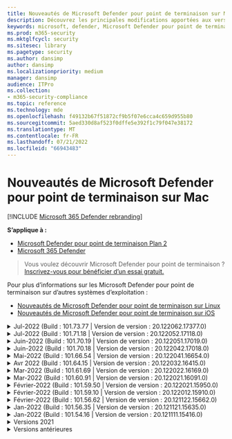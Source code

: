 ```yaml
---
title: Nouveautés de Microsoft Defender pour point de terminaison sur Mac
description: Découvrez les principales modifications apportées aux versions précédentes de Microsoft Defender pour point de terminaison sur Mac.
keywords: microsoft, defender, Microsoft Defender pour point de terminaison, mac, installation, macos, whatsnew
ms.prod: m365-security
ms.mktglfcycl: security
ms.sitesec: library
ms.pagetype: security
ms.author: dansimp
author: dansimp
ms.localizationpriority: medium
manager: dansimp
audience: ITPro
ms.collection:
- m365-security-compliance
ms.topic: reference
ms.technology: mde
ms.openlocfilehash: f49132b67f51872cf9b5f07e6cca4c659d955b80
ms.sourcegitcommit: 5aed330d8af523f0dffe5e392f1c79f047e38172
ms.translationtype: MT
ms.contentlocale: fr-FR
ms.lasthandoff: 07/21/2022
ms.locfileid: "66943483"
---
```

# <a name="whats-new-in-microsoft-defender-for-endpoint-on-mac"></a>Nouveautés de Microsoft Defender pour point de terminaison sur Mac

[!INCLUDE [Microsoft 365 Defender rebranding](../../includes/microsoft-defender.md)]

**S’applique à :**
- [Microsoft Defender pour point de terminaison Plan 2](https://go.microsoft.com/fwlink/p/?linkid=2154037)
- [Microsoft 365 Defender](https://go.microsoft.com/fwlink/?linkid=2118804)

> Vous voulez découvrir Microsoft Defender pour point de terminaison ? [Inscrivez-vous pour bénéficier d’un essai gratuit.](https://signup.microsoft.com/create-account/signup?products=7f379fee-c4f9-4278-b0a1-e4c8c2fcdf7e&ru=https://aka.ms/MDEp2OpenTrial?ocid=docs-wdatp-exposedapis-abovefoldlink)

Pour plus d’informations sur les Microsoft Defender pour point de terminaison sur d’autres systèmes d’exploitation : 
- [Nouveautés de Microsoft Defender pour point de terminaison sur Linux](linux-whatsnew.md) 
- [Nouveautés de Microsoft Defender pour point de terminaison sur iOS](ios-whatsnew.md)</br>

<details>
  <summary>Jul-2022 (Build : 101.73.77 | Version de version : 20.122062.17377.0)</summary>

&ensp;Publication : **21 juillet 2022**<br/>
&ensp;Date de publication : **21 juillet 2022**<br/>
&ensp;Build : **101.73.77**<br/>
&ensp;Version de version : **20.122062.17377.0**<br/>
&ensp;Version du moteur : **1.1.19200.3**<br/>
&ensp;Version de signature : **1.367.1011.0**<br/>

**Nouveautés**

- Ajout d’une option pour [configurer le calcul de hachage de fichier](mac-preferences.md#configure-file-hash-computation-feature)
- À partir de cette build, le produit aura le nouveau moteur anti-programme malveillant par défaut
- Améliorations des performances pour les opérations de copie de fichiers
- Correctifs de bogue

<br/>
</details>

<details>
  <summary>Jul-2022 (Build : 101.71.18 | Version de version : 20.122052.17118.0)</summary>

&ensp;Publication : **7 juillet 2022**<br/>
&ensp;Date de publication : **7 juillet 2022**<br/>
&ensp;Build : **101.71.18**<br/>
&ensp;Version de version : **20.122052.17118.0**<br/>

**Nouveautés**

- `mdatp connectivity test` a été étendu avec une URL supplémentaire dont le produit a besoin pour fonctionner correctement. La nouvelle URL est [https://go.microsoft.com/fwlink/?linkid=2144709](https://go.microsoft.com/fwlink/?linkid=2144709).
- Jusqu’à présent, le niveau du journal des produits n’était pas conservé entre les redémarrages du produit. À partir de cette version, il existe un nouveau commutateur d’outil de ligne de commande qui conserve le niveau du journal. La nouvelle commande est `mdatp log level persist --level <level>`.
- Correction d’un bogue dans le package d’installation du produit qui, dans de rares cas, pouvait entraîner une perte d’état du produit pendant les mises à jour
- Améliorations des performances pour les opérations de copie de fichiers et les applications macOS intégrées
- Correctifs de bogue

<br/>
</details>

<details>
  <summary>Juin-2022 (Build : 101.70.19 | Version de version : 20.122051.17019.0)</summary>

&ensp;Publication : **14 juin 2022**<br/>
&ensp;Publication : **14 juin 2022**<br/>
&ensp;Build : **101.70.19**<br/>
&ensp;Version de version : **20.122051.17019.0**<br/>

**Nouveautés**

- Correction d’un bogue dans lequel les notifications liées aux menaces n’étaient pas toujours présentées à l’utilisateur final.
- Améliorations des performances & d’autres correctifs de bogues

<br/>
</details>


<details>
  <summary>Juin-2022 (Build : 101.70.18 | Version de version : 20.122042.17018.0)</summary>

&ensp;Publication : **2 juin 2022**<br/>
&ensp;Date de publication : **2 juin 2022**<br/>
&ensp;Build : **101.70.18**<br/>
&ensp;Version de version : **20.122042.17018.0**<br/>

**Nouveautés**

- Correction d’un bogue dans lequel le package d’installation était parfois suspendu indéfiniment pendant les mises à jour du produit
- Correction d’un bogue dans lequel le produit détectait parfois incorrectement les fichiers à l’intérieur du dossier de quarantaine
- Améliorations des performances & d’autres correctifs de bogues

<br/>
</details>

<details>
  <summary>Mai-2022 (Build : 101.66.54 | Version de version : 20.122041.16654.0) </summary>

&ensp;Publication : **11 mai 2022**<br/>
&ensp;Date de publication : **11 mai 2022**<br/>
&ensp;Build : **101.66.54**<br/>
&ensp;Version de version : **20.122041.16654.0**<br/>


**Nouveautés**

- Résolution d’un problème où `mdatp diagnostic real-time-protection-statistics` l’impression du chemin d’accès au processus n’était pas correcte dans certains cas.
- Correctifs de bogue

<br/>
</details>

<details>
  <summary>Avr 2022 (Build : 101.64.15 | Version de version : 20.122032.16415.0)</summary>

&ensp;Publication : **26 avril 2022**<br/>
&ensp;Publication : **26 avril 2022**<br/>
&ensp;Build : **101.64.15**<br/>
&ensp;Version de version : **20.122032.16415.0**<br/>

**Nouveautés**

- Correction d’une régression introduite dans la version 101.61.69 où l’icône de menu État affichait parfois une icône d’erreur, même si aucune action n’était requise de la part de l’utilisateur final
- Amélioration du `conflicting_applications` champ pour `mdatp health` afficher uniquement les 10 processus les plus récents et inclure les noms des processus. Cela facilite l’identification des processus potentiellement en conflit avec Microsoft Defender pour point de terminaison pour Mac.
- Correction d’un bogue dans `mdatp device-control removable-media policy list` lequel l’ID du fournisseur et l’ID de produit étaient affichés en tant que décimaux au lieu de hexadécimals
- Améliorations des performances & d’autres correctifs de bogues

<br/>
</details>

<details>
  <summary>Mar-2022 (Build : 101.61.69 | Version de version : 20.122022.16169.0) </summary>

&ensp;Publication : **25 mars 2022**<br/>
&ensp;Date de publication : **25 mars 2022**<br/>
&ensp;Build : **101.61.69**<br/>
&ensp;Version de version : **20.122022.16169.0**<br/>

**Nouveautés**

- Correctifs de bogue

<br/>
</details>

<details>
  <summary>Mar-2022 (Build : 101.60.91 | Version de version : 20.122021.16091.0)</summary>

&ensp;Publication : **8 mars 2022**<br/>
&ensp;Date de publication : **8 mars 2022**<br/>
&ensp;Build : **101.60.91**<br/>
&ensp;Version de version : **20.122021.16091.0**<br/>

**Nouveautés**

- Cette version contient une mise à jour de sécurité pour [CVE-2022-23278](https://msrc-blog.microsoft.com/2022/03/08/guidance-for-cve-2022-23278-spoofing-in-microsoft-defender-for-endpoint/)

<br/>
</details>

<details>
  <summary>Février-2022 (Build : 101.59.50 | Version de version : 20.122021.15950.0) </summary>

&ensp;Publication : **28 février 2022**<br/>
&ensp;Publication : **28 février 2022**<br/>
&ensp;Build : **101.59.50**<br/>
&ensp;Version de version : **20.122021.15950.0**<br/>

**Nouveautés**

- Cette version ajoute la prise en charge de macOS 12.3. À compter de macOS 12.3, [Apple supprime Python 2.7](https://developer.apple.com/documentation/macos-release-notes/macos-12_3-release-notes). Aucune version de Python n’est préinstallée sur macOS par défaut. **ACTION NÉCESSAIRE** : 
  - Les utilisateurs doivent mettre à jour Microsoft Defender pour point de terminaison pour Mac vers la version 101.59.50 (ou ultérieure) avant de mettre à jour leurs appareils vers macOS Monterey 12.3 (ou version ultérieure). Cette version minimale 101.59.50 est un prérequis pour éliminer les problèmes liés à Python avec Microsoft Defender pour point de terminaison pour Mac sur macOS Monterey.
  - Pour les déploiements à distance, les configurations MDM existantes doivent être mises à jour pour Microsoft Defender pour point de terminaison pour Mac version 101.59.50 (ou ultérieure). L’envoi (push) via GPM d’une ancienne version de Microsoft Defender pour point de terminaison pour Mac vers macOS Monterey 12.3 (ou version ultérieure) entraîne un échec d’installation.

<br/>
</details>

<details>
  <summary>Février-2022 (Build : 101.59.10 | Version de version : 20.122012.15910.0)</summary>

&ensp;Publication : **22 février 2022**<br/>
&ensp;Publication : **22 février 2022**<br/>
&ensp;Build : **101.59.10**<br/>
&ensp;Version de version : **20.122012.15910.0**<br/>

**Nouveautés**

- L’outil de ligne de commande prend désormais en charge la restauration des fichiers mis en quarantaine à un emplacement autre que celui où le fichier a été détecté à l’origine. Cela peut être fait par le biais `mdatp threat quarantine restore --id [threat-id] --path [destination-folder]`de .
- Contrôle d’appareil étendu pour gérer les appareils connectés via Thunderbolt 3
- Amélioration de la gestion des stratégies de contrôle d’appareil contenant des ID de fournisseur et des ID de produit non valides. Avant cette version, si la stratégie contenait un ou plusieurs ID non valides, la stratégie entière était ignorée. À partir de cette version, seules les parties non valides de la stratégie sont ignorées. Les problèmes liés à la stratégie sont exposés via `mdatp device-control removable-media policy list`.
- Correctifs de bogue

<br/>
</details>

<details>
  <summary>Février-2022 (Build : 101.56.62 | Version de version : 20.121122.15662.0)</summary>

&ensp;Publication : **7 février 2022**<br/>
&ensp;Publication : **7 février 2022**<br/>
&ensp;Build : **101.56.62**<br/>
&ensp;Version de version : **20.121122.15662.0**<br/>

**Nouveautés**

- Correctifs de bogue 

<br/>
</details>

<details>
  <summary> Jan-2022 (Build : 101.56.35 | Version de version : 20.121121.15635.0)</summary>

&ensp;Publication : **30 janvier 2022**<br/>
&ensp;Date de publication : **30 janvier 2022**<br/>
&ensp;Build : **101.56.35**<br/>
&ensp;Version de version : **20.121121.15635.0**<br/>

**Nouveautés**

- L’application a été renommée « Microsoft Defender ATP » en « Microsoft Defender ». Les utilisateurs finaux observeront les modifications suivantes :
- Le chemin d’installation de l’application a été remplacé par `/Application/Microsoft Defender ATP.app` `/Applications/Microsoft Defender.app`.
- Dans l’expérience utilisateur, les occurrences de « Microsoft Defender ATP » ont été remplacées par « Microsoft Defender »
- Résolution d’un problème où certaines applications VPN ne pouvaient pas se connecter en raison du filtre de contenu réseau distribué avec Microsoft Defender pour point de terminaison pour Mac
- Résolution d’un problème détecté dans macOS 12.2 beta 2 où le package d’installation n’a pas pu être ouvert en raison d’une modification du système d’exploitation qui empêche l’installation de packages présentant certaines caractéristiques. Bien qu’il semble que ce changement de système d’exploitation ne soit pas inclus dans la version finale de macOS 12.2, il est probable qu’il sera réintroduit dans une prochaine version de macOS. Par conséquent, nous encourageons tous les administrateurs d’entreprise à actualiser le package Microsoft Defender pour point de terminaison dans leur console de gestion vers cette version de produit (ou une version plus récente).
- Résolution d’un problème rencontré sur certains appareils M1 où le produit était bloqué avec des définitions de logiciel anti-programme malveillant non valides et n’a pas pu être mis à jour avec succès vers un ensemble de définitions fonctionnel.
- `mdatp health`La sortie a été étendue avec un attribut supplémentaire appelé `full_disk_access_enabled` qui peut être utilisé pour déterminer si l’accès au disque complet a été accordé à tous les composants de Microsoft Defender pour point de terminaison pour Mac.
- Améliorations des performances & correctifs de bogues

<br/>
</details>

<details>
  <summary>Jan-2022 (Build : 101.54.16 | Version de version : 20.121111.15416.0) </summary>

&ensp;Publication : **12 janvier 2022**<br/>
&ensp;Date de publication : **12 janvier 2022**<br/>
&ensp;Build : **101.54.16**<br/>
&ensp;Version de version : **20.121111.15416.0**<br/>

**Nouveautés**

- macOS 10.14 (Mojave) n’est plus pris en charge
- Une fois qu’un paramètre de produit cesse d’être géré par l’administrateur par le biais de GPM, il revient maintenant à la valeur qu’il avait avant d’être géré (valeur configurée localement par l’utilisateur final ou, si aucune valeur locale de ce type n’a été fournie explicitement, valeur par défaut utilisée par le produit). Avant cette modification, après l’arrêt de la gestion d’un paramètre, sa valeur managée persistait et était toujours utilisée par le produit.
- Améliorations des performances & correctifs de bogues
    
<br/>
</details>

<details><summary>Versions 2021 </summary><blockquote>
    <details><summary>(Build : 101.49.25 | Version de version : 20.121092.14925.0)</summary>

&ensp;Build: **101.49.25**<br/>
&ensp;Version de version : **20.121092.14925.0** <br/>

**Nouveautés**

- Ajout d’un nouveau commutateur à l’outil de ligne de commande pour contrôler si les archives sont analysées pendant les analyses à la demande. Cela peut être configuré via `mdatp config scan-archives --value [enabled/disabled]`. Par défaut, cette option est activée. 
- Correctifs de bogue  

<br/>
</details>
 
<details><summary>(Build : 101.47.27 | Version de version : 20.121082.14727.0)</summary>

&ensp;Build: **101.47.27**<br/>
&ensp;Version de version : **20.121082.14727.0** <br/>

**Nouveautés**
- Correction d’un blocage du système lors de l’arrêt sur macOS Mojave et macOS Catalina. 

<br/>
</details>

<details><summary>(Build : 101.43.84 | Version de version : 20.121082.14384.0)</summary>

&ensp;Build: **101.43.84**<br/>
&ensp;Version de version : **20.121082.14384.0** <br/>

**Nouveautés**
- Build candidate pour macOS 12 (Monterey) 
- Correctifs de bogue 

<br/>
</details>

<details><summary>(Build : 101.41.10 | Version de version : 20.121072.14110.0)</summary>

&ensp;Build: **101.41.10**<br/>
&ensp;Version de version : **20.121072.14110.0** <br/>

**Nouveautés**
- Ajout de nouveaux commutateurs à l’outil de ligne de commande : 
    - Degré de contrôle du parallélisme pour les analyses à la demande. Cela peut être configuré via `mdatp config maximum-on-demand-scan-threads --value [number-between-1-and-64]`. Par défaut, un degré de parallélisme de 2 est utilisé. 
    - Déterminez si les analyses après les mises à jour du renseignement de sécurité sont activées ou désactivées. Cela peut être configuré via `mdatp config scan-after-definition-update --value [enabled/disabled]`. Par défaut, cette option est activée. 
- La modification du niveau du journal des produits nécessite désormais une élévation. 
- Améliorations des performances & correctifs de bogues 

<br/>
</details>

<details><summary>(Build : 101.40.84 | Version de version : 20.121071.14084.0)</summary>

&ensp;Build: **101.40.84**<br/>
&ensp;Version de version : **20.121071.14084.0** <br/>

**Nouveautés**
- Prise en charge native de la puce M1 
- Améliorations des performances & correctifs de bogues 

<br/>
</details>

<details><summary>(Build : 101.37.97 | Version de version : 20.121062.13797.0)</summary>

&ensp;Build: **101.37.97**<br/>
&ensp;Version de version : **20.121062.13797.0** <br/>

**Nouveautés**
- Améliorations des performances & correctifs de bogues 

<br/>
</details>

<details><summary>(Build : 101.34.28 | Version de version : 20.121061.13428.0)</summary>

&ensp;Build: **101.34.28**<br/>
&ensp;Version de version : **20.121061.13428.0** <br/>

**Nouveautés**
- Correctifs de bogue 

<br/>
</details>

<details><summary>(Build : 101.34.27 | Version de version : 20.121052.13427.0)</summary>

&ensp;Build: **101.34.27**<br/>
&ensp;Version de version : **20.121052.13427.0** <br/>

**Nouveautés**
- Correctifs de bogue 

<br/>
</details>

<details><summary>(Build : 101.34.20 | Version de version : 20.121051.13420.0)</summary>

&ensp;Build: **101.34.20**<br/>
&ensp;Version de version : **20.121051.13420.0** <br/>

**Nouveautés**
- [Contrôle d’appareil pour macOS](mac-device-control-overview.md)  est désormais en disponibilité générale. 
- Nous avons résolu un problème où une analyse rapide n’a pas pu être démarrée à partir du menu d’état sur macOS 11 (Big Sur). 
- Autres correctifs de bogues 

<br/>
</details>

<details><summary>(Build : 101.32.69 | Version de version : 20.121042.13269.0)</summary>

&ensp;Build: **101.32.69**<br/>
&ensp;Version de version : **20.121042.13269.0** <br/>

**Nouveautés**
- Résolution d’un problème où l’accès simultané au trousseau à partir de Microsoft Defender pour point de terminaison et d’autres applications peut entraîner une altération du trousseau.

<br/>
</details>

<details><summary>(Build : 101.29.64 | Version de version : 20.121042.12964.0)</summary>

&ensp;Build: **101.29.64**<br/>
&ensp;Version de version : **20.121042.12964.0** <br/> 

**Nouveautés**
- À compter de cette version, les menaces détectées lors des analyses antivirus à la demande déclenchées via le client de ligne de commande sont automatiquement corrigées. Les menaces détectées lors des analyses déclenchées via l’interface utilisateur nécessitent toujours une action manuelle. 
- `mdatp diagnostic real-time-protection-statistics` prend désormais en charge deux commutateurs supplémentaires : 
    - `--sort`: trie la sortie en fonction du nombre total de fichiers analysés 
    - `--top N`: affiche les N premiers résultats (ne fonctionne que si `--sort` elle est également spécifiée) 
- Améliorations des performances (en particulier pour quand `YARN` est utilisé) & correctifs de bogues

<br/>
</details>

<details><summary>(Build : 101.27.50 | Version de version : 20.121022.12750.0)</summary>

&ensp;Build: **101.27.50**<br/>
&ensp;Version de version : **20.121022.12750.0** <br/> 

**Nouveautés**
- Correctif pour prendre en charge l’expiration du certificat Apple pour macOS Catalina et versions antérieures. Ce correctif restaure les fonctionnalités de gestion des vulnérabilités & des menaces (TVM).  

<br/>
</details>

<details><summary>(Build : 101.25.69 | Version de version : 20.121022.12569.0)</summary>

&ensp;Build: **101.25.69**<br/>
&ensp;Version de version : **20.121022.12569.0** <br/> 

**Nouveautés**
- Microsoft Defender pour point de terminaison sur macOS est désormais disponible en préversion pour les clients du gouvernement des États-Unis. Pour plus d’informations, consultez  [Microsoft Defender pour point de terminaison pour les clients du gouvernement des États-Unis](gov.md). 
- Les améliorations des performances (en particulier pour la situation où l’application XCode Simulator est utilisée) & des correctifs de bogues. 

<br/>
</details>

<details><summary>(Build : 101.23.64 | Version de version : 20.121021.12364.0)</summary>

&ensp;Build: **101.23.64**<br/>
&ensp;Version de version : **20.121021.12364.0** <br/> 

**Nouveautés**
- Ajout d’une nouvelle option à l’outil de ligne de commande pour afficher des informations sur la dernière analyse à la demande. Pour afficher des informations sur la dernière analyse à la demande, exécutez `mdatp health --details antivirus`. 
- Améliorations des performances & correctifs de bogues 

<br/>
</details>

</details>

<details><summary>Versions antérieures </summary><blockquote>
<details><summary>(Build : 101.22.79 | Version de version : 20.121012.12279.0)</summary>

&ensp;Build : **101.22.79** <br> &ensp;Version de version : **20.121012.12279.0**<br>

**Nouveautés**
- Améliorations des performances & correctifs de bogues 

<br/>
</details>

<details><summary>(Build : 101.19.88 | Version de version : 20.121011.11988.0)</summary>

&ensp;Build:**101.19.88**<br>
&ensp;Version de version : **20.121011.11988.0**<br>

**Nouveautés**
- Améliorations des performances & correctifs de bogues 

<br/>
</details>

<details><summary>(Build : 101.19.48 | Version de version : 20.120121.11948.0)</summary>

&ensp;Build : **101.19.48**<br>
&ensp;Version de version : **20.120121.11948.0**<br>

**Nouveautés**
> [!NOTE]
> L’ancienne syntaxe de l’outil en ligne de commande a été déconseillée avec cette version. Pour plus d’informations sur la nouvelle syntaxe, consultez [Ressources](mac-resources.md#configuring-from-the-command-line). 
- Ajout d’un nouveau commutateur de ligne de commande pour désactiver l’extension réseau : `mdatp system-extension network-filter disable`. Cette commande peut être utile pour résoudre les problèmes de mise en réseau qui peuvent être liés à Microsoft Defender pour point de terminaison sur Mac. 
- Améliorations des performances & correctifs de bogues 

<br/>
</details>

<details><summary>(Build : 101.19.21 | Version de version : 20.120101.11921.0)</summary>

&ensp;Build : **101.19.21**<br>
&ensp;Version de version : **20.120101.11921.0** <br>

**Nouveautés**
- Correctifs de bogue 

<br/>
</details>

<details><summary>(Build : 101.15.26 | Version de version : 20.120102.11526.0)</summary>

&ensp;Build : **101.15.26**<br>
&ensp;Version de version : **20.120102.11526.0**<br>

**Nouveautés**
- Amélioration de la fiabilité de l’agent lors de l’exécution sur macOS 11 Big Sur. 
- Ajout d’un nouveau commutateur de ligne de commande (`--ignore-exclusions`) pour ignorer les exclusions av pendant les analyses personnalisées (`mdatp scan custom`). 
- Améliorations des performances & correctifs de bogues

<br/> 
</details>

<details><summary>(Build : 101.13.75 | Version de version : 20.120101.11375.0)</summary>

&ensp;Build : **101.13.75**<br>
&ensp;Version de version : **20.120101.11375.0**<br>

**Nouveautés** 
- Conditions supprimées lorsque Microsoft Defender pour point de terminaison déclenchant un bogue macOS 11 (Big Sur) qui se manifeste dans une panique du noyau. 
- Correction d’une fuite de mémoire dans l’extension système Endpoint Security lors de l’exécution sur mac 11 (Big Sur). 
- Correctifs de bogue 

<br/>
</details>

<details><summary>(Build : 101.10.72)</summary>

&ensp;Build : **101.10.72** <br>

**Nouveautés** 
- Correctifs de bogue  

<br/>
</details>

<details><summary>(Build : 101.09.61)</summary>

&ensp;Build : **101.09.61**<br>

**Nouveautés** 
- Ajout d’une nouvelle préférence [managée pour désactiver l’option d’envoi de commentaires](mac-preferences.md#show--hide-option-to-send-feedback). 
- L’icône du menu État affiche désormais un état sain lorsque les paramètres du produit sont gérés. Auparavant, l’icône du menu État affichait un état d’avertissement ou d’erreur, même si les paramètres du produit étaient gérés par l’administrateur. 
- Améliorations des performances & correctifs de bogues 

<br/>
</details>

<details><summary>(Build : 101.09.50)</summary>

&ensp;Build : **101.09.50**<br>

**Nouveautés** 
- Cette version de produit a été validée sur macOS Big Sur 11 beta 9. 
- La nouvelle syntaxe de l’outil en ligne de commande mdatp est désormais celle par défaut. Pour plus d’informations sur la nouvelle syntaxe, consultez [Ressources pour Microsoft Defender pour point de terminaison sur macOS](mac-resources.md#configuring-from-the-command-line). 
> [!NOTE]
> L’ancienne syntaxe de l’outil en ligne de commande sera supprimée du produit le **1er janvier 2021**.
- Étendue `mdatp diagnostic create` avec un nouveau paramètre (`--path [directory]`) qui permet d’enregistrer les journaux de diagnostic dans un autre répertoire. 
- Améliorations des performances & correctifs de bogues 

<br/>
</details>

<details><summary>(Build : 101.09.49)</summary>

&ensp;Build : **101.09.49**<br>

**Nouveautés** 
- Améliorations de l’interface utilisateur pour différencier les exclusions gérées par l’administrateur informatique et les exclusions définies par l’utilisateur local. 
- Amélioration de l’utilisation du processeur pendant les analyses à la demande. 
- Améliorations des performances & correctifs de bogues 

<br/>
</details>

<details><summary>(Build : 101.07.23)</summary>

&ensp;Build : **101.07.23**<br>

**Nouveautés** 
- Ajout de nouveaux champs à la sortie de la vérification de `mdatp --health` l’état du mode passif et de l’ID de groupe EDR. 
> [!NOTE]
> `mdatp --health` sera remplacé par `mdatp health` une prochaine mise à jour du produit. 
- Correction d’un bogue dans lequel la soumission automatique d’exemples n’était pas marquée comme gérée dans l’interface utilisateur. 
- Ajout de nouveaux paramètres pour contrôler la rétention des éléments dans l’historique d’analyse antivirus. Vous pouvez maintenant [spécifier le nombre de jours pendant lesquels conserver les éléments dans l’historique](mac-preferences.md#antivirus-scan-history-retention-in-days)  [d’analyse et spécifier le nombre maximal d’éléments dans l’historique des analyses](mac-preferences.md#maximum-number-of-items-in-the-antivirus-scan-history). 
- Correctifs de bogue 

<br/>
</details>

<details><summary>(Build : 101.06.63)</summary>

&ensp;Build : **101.06.63**<br>

**Nouveautés** 
- Résolution d’une régression des performances introduite dans la version `101.05.17`. La régression a été introduite avec le correctif pour éliminer les paniques de noyau observées par certains clients lors de l’accès aux partages SMB. Nous avons rétabli ce changement de code et étudions d’autres façons d’éliminer les paniques du noyau. 

<br/>
</details>

<details><summary>(Build : 101.05.17)</summary>

&ensp;Build : **101.05.17**<br> 

**Nouveautés** 
> [!IMPORTANT]
> Nous travaillons sur une syntaxe nouvelle et améliorée pour l’outil `mdatp` en ligne de commande. La nouvelle syntaxe est actuellement la valeur par défaut dans les canaux Insider Fast et Insider Slow Update. Nous vous encourageons à vous famliliarize avec cette nouvelle syntaxe. Nous continuerons de soutenir l’ancienne syntaxe en parallèle avec la nouvelle syntaxe et fournirons plus de communication autour du plan de dépréciation de l’ancienne syntaxe dans les mois à venir. 
- Résolution d’une panique du noyau qui se produisait parfois lors de l’accès aux partages de fichiers SMB. 
- Améliorations des performances & correctifs de bogues 

<br/>
</details>

<details><summary>(Build : 101.05.16)</summary>

&ensp;Build : **101.05.16**<br>

**Nouveautés** 
- Améliorations apportées à la logique d’analyse rapide pour réduire considérablement le nombre de fichiers analysés. 
- Ajout de la [prise en charge](mac-resources.md#how-to-enable-autocompletion) de la saisie semi-automatique pour l’outil en ligne de commande. 
- Correctifs de bogue 

<br/>
</details>

<details><summary>(Build : 101.03.12)</summary>

&ensp;Build : **101.03.12**<br>

**Nouveautés** 
- Améliorations des performances & correctifs de bogues 

<br/>
</details>

<details><summary>(Build : 101.01.54)</summary>

&ensp;Build : **101.01.54**<br>

**Nouveautés** 
- Améliorations apportées à la compatibilité avec Time Machine 
- Améliorations apportées à l’accessibilité 
- Améliorations des performances & correctifs de bogues 

<br/>
</details>

<details><summary>(Build : 101.00.31)</summary>

&ensp;Build : **101.00.31** <br>

**Nouveautés** 
- Amélioration de [l’expérience d’intégration de produits pour les utilisateurs Intune](/mem/intune/apps/apps-advanced-threat-protection-macos) 
- Les [exclusions antivirus prennent désormais en charge les caractères génériques](mac-exclusions.md#supported-exclusion-types)
- Ajout de la possibilité de déclencher des analyses antivirus à partir du menu contextuel macOS. Vous pouvez maintenant cliquer avec le bouton droit sur un fichier ou un dossier dans Finder et sélectionner **Analyser avec Microsoft Defender pour point de terminaison**. 
- Les rétrogradations des produits sur place sont désormais explicitement interdites par le programme d’installation. Si vous avez besoin d’une rétrogradation, commencez par désinstaller la version existante et reconfigurez votre appareil. 
- Autres améliorations des performances & correctifs de bogues 

<br/>
</details>

<details><summary>(Build : 100.90.27)</summary>

&ensp;Build : **100.90.27** <br>   

**Nouveautés** 
- Vous pouvez maintenant [définir un canal](mac-updates.md#set-the-channel-name) de mise à jour pour Microsoft Defender pour point de terminaison sur macOS qui est différent du canal de mise à jour à l’échelle du système. 
- Icône Nouveau produit 
- Autres améliorations de l’expérience utilisateur 
- Correctifs de bogue 

<br/>
</details>

<details><summary>(Build : 100.86.92)</summary>

&ensp;Build : **100.86.92**<br>

**Nouveautés** 
- Améliorations apportées à la compatibilité avec Time Machine 
- Résolution d’un problème où le produit ne nettoyait parfois pas tous les fichiers pendant `/Library/Application Support/Microsoft/Defender` la désinstallation. 
- Réduction de l’utilisation du processeur du produit lorsque les produits Microsoft sont mis à jour via Microsoft AutoUpdate. 
- Autres améliorations des performances & correctifs de bogues 

<br/>
</details>

<details><summary>(Build : 100.86.91)</summary>

&ensp;Build : **100.86.91**<br>

**Nouveautés**
> [!CAUTION]
> Pour garantir la protection la plus complète pour vos appareils macOS et conformément à l’arrêt par Apple de la remise des mises à jour de sécurité natives macOS aux versions du système d’exploitation antérieures à [actuel - 2], le déploiement et les mises à jour MDATP pour Mac ne seront plus pris en charge sur macOS Sierra [10.12]. Les mises à jour et améliorations MDATP pour Mac seront fournies aux appareils exécutant les versions Catalina [10.15], Mojave [10.14] et High Sierra [10.13].
>
> Si vous avez déjà déployé MDATP pour Mac sur vos appareils Sierra [10.12], effectuez une mise à niveau vers la dernière version de macOS pour éliminer les risques de perte de protection.

-  Améliorations des performances & correctifs de bogues 

<br/>
</details>

<details><summary>(Build : 100.83.73)</summary>

&ensp;Build : **100.83.73**<br>

**Nouveautés**
- Ajout de contrôles supplémentaires pour les administrateurs informatiques concernant [la gestion des exclusions](mac-preferences.md#exclusion-merge-policy),  [la gestion des paramètres de type de menace et les](mac-preferences.md#threat-type-settings-merge-policy)  [actions de menace non autorisées](mac-preferences.md#disallowed-threat-actions). 
- Lorsque l’accès au disque complet n’est pas activé sur l’appareil, un avertissement s’affiche maintenant dans le menu d’état. 
- Améliorations des performances & correctifs de bogues
 
<br/>
</details>

<details><summary>(Build : 100.82.60)</summary>

&ensp;Build : **100.82.60** <br>

**Nouveautés**
- Résolution d’un problème où le produit ne parvient pas à démarrer à la suite d’une mise à jour de définition.

<br/> 
</details>

<details><summary>(Build : 100.80.42)</summary>

&ensp;Build : **100.80.42**<br>

**Nouveautés**
- Correctifs de bogue

<br/> 
</details>

<details><summary>(Build : 100.79.42)</summary>

&ensp;Build : **100.79.42**<br>

**Nouveautés**
- Correction d’un problème où Microsoft Defender pour point de terminaison sur Mac interfère parfois avec Time Machine. 
- Ajout d’un nouveau commutateur à l’utilitaire de ligne de commande pour tester la connectivité avec le service principal
 
  ```bash
  mdatp connectivity test
  ```
- Ajout de la possibilité d’afficher l’historique complet des menaces dans l’interface utilisateur (accessible à partir de la vue **Historique de** protection). 
- Améliorations des performances & correctifs de bogues

<br/>
</details>

<details><summary>(Build : 100.72.15)</summary> 

&ensp;Build : **100.72.15**<br>

**Nouveautés**
- Correctifs de bogue 

<br/>
</details>

<details><summary>(Build : 100.70.99)</summary> 

&ensp;Build : **100.70.99**<br>

**Nouveautés**
- Résolution d’un problème qui affecte la capacité de certains utilisateurs à effectuer une mise à niveau vers macOS Catalina lorsque la protection en temps réel est activée. Ce problème sporadique a été provoqué par Microsoft Defender pour point de terminaison verrouillage des fichiers dans le package de mise à niveau Catalina lors de l’analyse des menaces, ce qui a entraîné des échecs dans la séquence de mise à niveau.

<br/>
</details> 

<details><summary>(Build : 100.68.99)</summary> 

&ensp;Build : **100.68.99**<br>

**Nouveautés**
- Ajout de la possibilité de configurer la fonctionnalité antivirus pour qu’elle s’exécute en [mode passif](mac-preferences.md#enforcement-level-for-antivirus-engine). 
- Améliorations des performances & correctifs de bogues 

<br/>
</details>

<details><summary>(Build : 100.65.28)</summary> 

&ensp;Build : **100.65.28**<br>

**Nouveautés**
- Ajout de la prise en charge de macOS Catalina. 
> [!CAUTION]
> macOS 10.15 (Catalina) contient de nouvelles améliorations en matière de sécurité et de confidentialité. À compter de cette version, par défaut, les applications ne peuvent pas accéder à certains emplacements sur le disque (tels que Documents, Téléchargements, Bureau, etc.) sans consentement explicite. En l’absence de ce consentement, Microsoft Defender pour point de terminaison ne peut pas protéger entièrement votre appareil.
> 
> Le mécanisme d’octroi de ce consentement dépend de la façon dont vous avez déployé Microsoft Defender pour point de terminaison :
> 
> - Pour les déploiements manuels, consultez les instructions mises à jour dans la [rubrique Déploiement manuel](mac-install-manually.md#how-to-allow-full-disk-access).
> - Pour les déploiements managés, consultez les instructions mises à jour dans les rubriques sur le [déploiement basé sur JAMF](mac-install-with-jamf.md)et  [le déploiement](mac-install-with-intune.md#create-system-configuration-profiles)  basé sur Microsoft Intune. 

- Améliorations des performances & correctifs de bogues 

<br/>
</details>

<br/><br/>
</details>